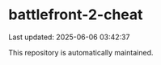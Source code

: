 # battlefront-2-cheat

Last updated: 2025-06-06 03:42:37

This repository is automatically maintained.
